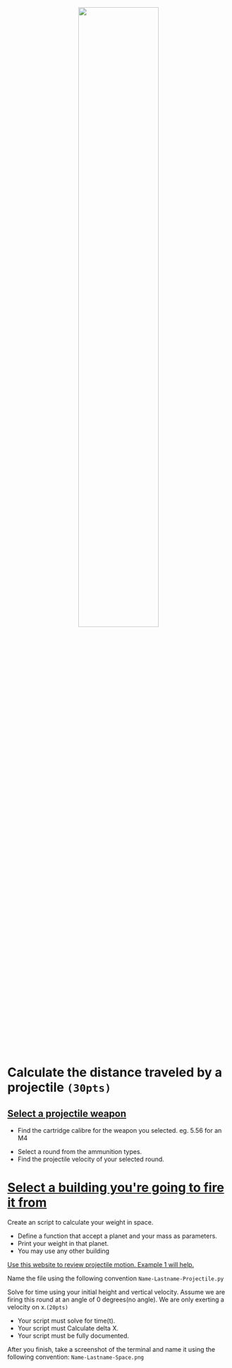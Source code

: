 
<div style="text-align:center">
        <img    src="https://spaceplace.nasa.gov/review/planets-weight/planets-weight3.en.png"
                width="60%" 
                height="60%" />
                
</div>
<br>

# Calculate the distance traveled by a projectile `(30pts)`

<!-- ## [Select a projectile weapon](https://www.giantbomb.com/profile/phatcat/lists/modern-military-weapons/27505/) -->
## [Select a projectile weapon](https://escapefromtarkov.fandom.com/wiki/Weapons)
* Find the cartridge calibre for the weapon you selected. eg. 5.56 for an M4
<!-- * Find the muzzle velocity for the weapon. -->
* Select a round from the ammunition types.
* Find the projectile velocity of your selected round.
<!-- * Find the weight of the bullet. It is available as part of the description available for the ammunition. If it is not, google it. -->


# [Select a building you're going to fire it from](https://www.emporis.com/statistics/tallest-buildings/country/100193/puerto-rico)
Create an script to calculate your weight in space.
* Define a function that accept a planet and your mass as parameters. 
* Print your weight in that planet.
* You may use any other building 

[Use this website to review projectile motion. Example 1 will help.](https://www.khanacademy.org/science/physics/two-dimensional-motion/two-dimensional-projectile-mot/a/what-is-2d-projectile-motion)


Name the file using the following convention `Name-Lastname-Projectile.py`

Solve for time using your initial height and vertical velocity. Assume we are firing this round at an angle of 0 degrees(no angle). We are only exerting a velocity on x.`(20pts)`
* Your script must solve for time(t).
* Your script must Calculate delta X.
* Your script must be fully documented.

After you finish, take a screenshot of the terminal and name it using the following convention: `Name-Lastname-Space.png`


<!-- | Planet | Gravitational Acceleration (m/s^2) | 
|-----------|--------|
| Mercury | 3.7 |
| Venus | 8.87 |
| Earth | 9.81 |
| Mars  | 3.711 |
| Jupiter| 24.79 |
| Saturn| 10.44 |
| Uranus| 8.69 |
| Neptune | 11.15 | -->

<!-- ### `Kilograms formula:` w_kg = mass / 2.2046 -->